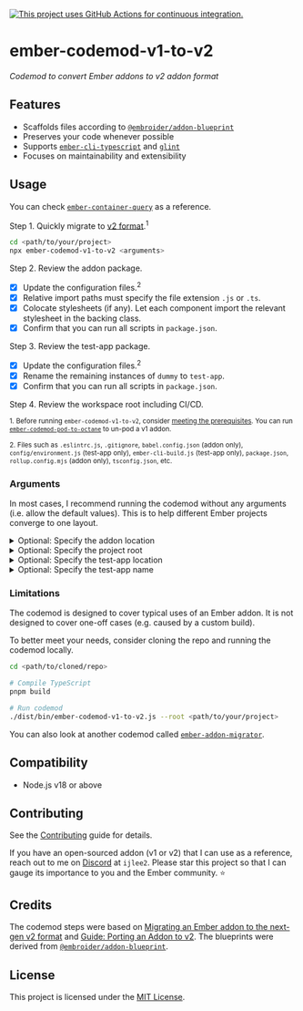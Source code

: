 [![This project uses GitHub Actions for continuous integration.](https://github.com/ijlee2/ember-codemod-v1-to-v2/actions/workflows/ci.yml/badge.svg)](https://github.com/ijlee2/ember-codemod-v1-to-v2/actions/workflows/ci.yml)

# ember-codemod-v1-to-v2

_Codemod to convert Ember addons to v2 addon format_


## Features

- Scaffolds files according to [`@embroider/addon-blueprint`](https://github.com/embroider-build/addon-blueprint)
- Preserves your code whenever possible
- Supports [`ember-cli-typescript`](https://docs.ember-cli-typescript.com/) and [`glint`](https://typed-ember.gitbook.io/glint/)
- Focuses on maintainability and extensibility


## Usage

You can check [`ember-container-query`](https://github.com/ijlee2/ember-container-query/pull/151) as a reference.

Step 1. Quickly migrate to [v2 format](https://github.com/embroider-build/embroider/blob/main/ADDON-AUTHOR-GUIDE.md).<sup>1</sup>

```sh
cd <path/to/your/project>
npx ember-codemod-v1-to-v2 <arguments>
```

Step 2. Review the addon package.

- [x] Update the configuration files.<sup>2</sup>
- [x] Relative import paths must specify the file extension `.js` or `.ts`.
- [x] Colocate stylesheets (if any). Let each component import the relevant stylesheet in the backing class.
- [x] Confirm that you can run all scripts in `package.json`.

Step 3. Review the test-app package.

- [x] Update the configuration files.<sup>2</sup>
- [x] Rename the remaining instances of `dummy` to `test-app`.
- [x] Confirm that you can run all scripts in `package.json`.

Step 4. Review the workspace root including CI/CD.

<sup>1. Before running `ember-codemod-v1-to-v2`, consider [meeting the prerequisites](https://github.com/embroider-build/embroider/blob/v1.8.3/PORTING-ADDONS-TO-V2.md#part-3-prerequisites-for-v2-addon). You can run [`ember-codemod-pod-to-octane`](https://github.com/ijlee2/ember-codemod-pod-to-octane) to un-pod a v1 addon.</sup>

<sup>2. Files such as `.eslintrc.js`, `.gitignore`, `babel.config.json` (addon only), `config/environment.js` (test-app only), `ember-cli-build.js` (test-app only), `package.json`, `rollup.config.mjs` (addon only), `tsconfig.json`, etc.</sup>


### Arguments

In most cases, I recommend running the codemod without any arguments (i.e. allow the default values). This is to help different Ember projects converge to one layout.

<details>

<summary>Optional: Specify the addon location</summary>

By default, the package name decides where the addon package lives. Pass `--addon-location` to override the logic. This may be useful if you have a workspace with many addons.

```sh
npx ember-codemod-v1-to-v2 --addon-location packages/ui/button
```

</details>


<details>

<summary>Optional: Specify the project root</summary>

Pass `--root` to run the codemod on a project somewhere else (i.e. not in the current directory).

```sh
npx ember-codemod-v1-to-v2 --root <path/to/your/project>
```

</details>


<details>

<summary>Optional: Specify the test-app location</summary>

By default, the test-app package lives in the folder `test-app`. Pass `--test-app-location` to override the logic.

```sh
npx ember-codemod-v1-to-v2 --test-app-location docs-app
```

</details>


<details>

<summary>Optional: Specify the test-app name</summary>

By default, the test-app package is named `test-app`. Pass `--test-app-name` to override the logic. This may be useful if you have a workspace with many addons.

```sh
npx ember-codemod-v1-to-v2 --test-app-name test-app-for-ui-button
```

</details>


### Limitations

The codemod is designed to cover typical uses of an Ember addon. It is not designed to cover one-off cases (e.g. caused by a custom build).

To better meet your needs, consider cloning the repo and running the codemod locally.

```sh
cd <path/to/cloned/repo>

# Compile TypeScript
pnpm build

# Run codemod
./dist/bin/ember-codemod-v1-to-v2.js --root <path/to/your/project>
```

You can also look at another codemod called [`ember-addon-migrator`](https://github.com/NullVoxPopuli/ember-addon-migrator).


## Compatibility

- Node.js v18 or above


## Contributing

See the [Contributing](CONTRIBUTING.md) guide for details.

If you have an open-sourced addon (v1 or v2) that I can use as a reference, reach out to me on [Discord](https://discord.gg/emberjs) at `ijlee2`. Please star this project so that I can gauge its importance to you and the Ember community. ⭐


## Credits

The codemod steps were based on [Migrating an Ember addon to the next-gen v2 format](https://www.kaliber5.de/de/blog/v2-addon_en) and [Guide: Porting an Addon to v2](https://github.com/embroider-build/embroider/blob/v3.1.3-core/docs/porting-addons-to-v2.md). The blueprints were derived from [`@embroider/addon-blueprint`](https://github.com/embroider-build/addon-blueprint).


## License

This project is licensed under the [MIT License](LICENSE.md).
